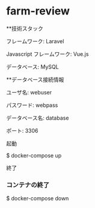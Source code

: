 # farm-review
**技術スタック

フレームワーク: Laravel

Javascript フレームワーク: Vue.js

データベース: MySQL

**データベース接続情報

ユーザ名: webuser

パスワード: webpass

データベース名: database

ポート: 3306

起動

$ docker-compose up

終了

### コンテナの終了

$ docker-compose down

